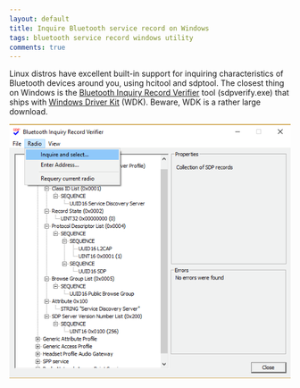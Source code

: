 ```yaml
---
layout: default
title: Inquire Bluetooth service record on Windows
tags: bluetooth service record windows utility
comments: true
---
```


Linux distros have excellent built-in support for inquiring characteristics of Bluetooth devices around you, using hcitool and sdptool. The closest thing on Windows is the [Bluetooth Inquiry Record Verifier](https://msdn.microsoft.com/windows/hardware/drivers/devtest/bluetooth-inquiry-record-verifier) tool (sdpverify.exe) that ships with [Windows Driver Kit](https://developer.microsoft.com/windows/hardware/windows-driver-kit) (WDK). Beware, WDK is a rather large download.

![Service Record Verifier](/assets/img/bt-service-record-utility-windows.png)
